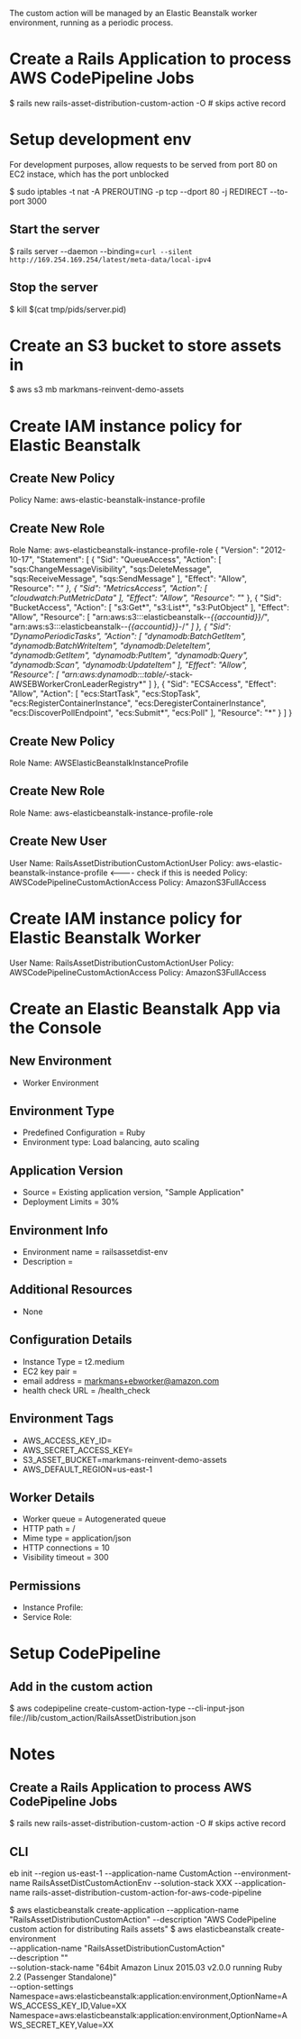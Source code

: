 The custom action will be managed by an Elastic Beanstalk worker environment, running as a periodic process.

# Create a Rails Application to process AWS CodePipeline Jobs
$ rails new rails-asset-distribution-custom-action -O # skips active record

# Setup development env
For development purposes, allow requests to be served from port 80 on EC2 instace, which has the port unblocked

$ sudo iptables -t nat -A PREROUTING -p tcp --dport 80 -j REDIRECT --to-port 3000

## Start the server
$ rails server --daemon --binding=`curl --silent http://169.254.169.254/latest/meta-data/local-ipv4`

## Stop the server
$ kill $(cat tmp/pids/server.pid)


# Create an S3 bucket to store assets in
$ aws s3 mb markmans-reinvent-demo-assets


# Create IAM instance policy for Elastic Beanstalk
## Create New Policy
Policy Name: aws-elastic-beanstalk-instance-profile

## Create New Role
Role Name:   aws-elasticbeanstalk-instance-profile-role
{
    "Version": "2012-10-17",
    "Statement": [
        {
            "Sid": "QueueAccess",
            "Action": [
                "sqs:ChangeMessageVisibility",
                "sqs:DeleteMessage",
                "sqs:ReceiveMessage",
                "sqs:SendMessage"
            ],
            "Effect": "Allow",
            "Resource": "*"
        },
        {
            "Sid": "MetricsAccess",
            "Action": [
                "cloudwatch:PutMetricData"
            ],
            "Effect": "Allow",
            "Resource": "*"
        },
        {
            "Sid": "BucketAccess",
            "Action": [
                "s3:Get*",
                "s3:List*",
                "s3:PutObject"
            ],
            "Effect": "Allow",
            "Resource": [
                "arn:aws:s3:::elasticbeanstalk-*-{{accountid}}/*",
                "arn:aws:s3:::elasticbeanstalk-*-{{accountid}}-*/*"
            ]
        },
        {
            "Sid": "DynamoPeriodicTasks",
            "Action": [
                "dynamodb:BatchGetItem",
                "dynamodb:BatchWriteItem",
                "dynamodb:DeleteItem",
                "dynamodb:GetItem",
                "dynamodb:PutItem",
                "dynamodb:Query",
                "dynamodb:Scan",
                "dynamodb:UpdateItem"
            ],
            "Effect": "Allow",
            "Resource": [
                "arn:aws:dynamodb:*:*:table/*-stack-AWSEBWorkerCronLeaderRegistry*"
            ]
        },
        {
            "Sid": "ECSAccess",
            "Effect": "Allow",
            "Action": [
                "ecs:StartTask",
                "ecs:StopTask",
                "ecs:RegisterContainerInstance",
                "ecs:DeregisterContainerInstance",
                "ecs:DiscoverPollEndpoint",
                "ecs:Submit*",
                "ecs:Poll"
            ],
            "Resource": "*"
        }
    ]
}


## Create New Policy
Role Name: AWSElasticBeanstalkInstanceProfile

## Create New Role
Role Name: aws-elasticbeanstalk-instance-profile-role


## Create New User
User Name: RailsAssetDistributionCustomActionUser
Policy: aws-elastic-beanstalk-instance-profile  <---- check if this is needed
Policy: AWSCodePipelineCustomActionAccess
Policy: AmazonS3FullAccess

# Create IAM instance policy for Elastic Beanstalk Worker
User Name: RailsAssetDistributionCustomActionUser
Policy: AWSCodePipelineCustomActionAccess
Policy: AmazonS3FullAccess


# Create an Elastic Beanstalk App via the Console
## New Environment
* Worker Environment
## Environment Type
* Predefined Configuration = Ruby
* Environment type: Load balancing, auto scaling
## Application Version
* Source = Existing application version, "Sample Application"
* Deployment Limits = 30%
## Environment Info
* Environment name = railsassetdist-env
* Description =
## Additional Resources
* None
## Configuration Details
* Instance Type = t2.medium
* EC2 key pair = <whatever you use to log into your machien>
* email address = markmans+ebworker@amazon.com
* health check URL = /health_check
## Environment Tags
* AWS_ACCESS_KEY_ID=<ACCESS ID>
* AWS_SECRET_ACCESS_KEY=<ACCESS KEY>
* S3_ASSET_BUCKET=markmans-reinvent-demo-assets
* AWS_DEFAULT_REGION=us-east-1

## Worker Details
* Worker queue = Autogenerated queue
* HTTP path = /
* Mime type = application/json
* HTTP connections = 10
* Visibility timeout = 300
## Permissions
* Instance Profile: <create IAM role>
* Service Role: <create the default role>


# Setup CodePipeline
## Add in the custom action
$ aws codepipeline create-custom-action-type --cli-input-json file://lib/custom_action/RailsAssetDistribution.json


# Notes

## Create a Rails Application to process AWS CodePipeline Jobs
$ rails new rails-asset-distribution-custom-action -O # skips active record

## CLI
eb init --region us-east-1
--application-name CustomAction 
--environment-name RailsAssetDistCustomActionEnv 
--solution-stack XXX 
--application-name rails-asset-distribution-custom-action-for-aws-code-pipeline

$ aws elasticbeanstalk create-application --application-name "RailsAssetDistributionCustomAction" --description "AWS CodePipeline custom action for distributing Rails assets"
$ aws elasticbeanstalk create-environment \
  --application-name "RailsAssetDistributionCustomAction" \
  --description "" \
  --solution-stack-name "64bit Amazon Linux 2015.03 v2.0.0 running Ruby 2.2 (Passenger Standalone)" \
  --option-settings \
    Namespace=aws:elasticbeanstalk:application:environment,OptionName=AWS_ACCESS_KEY_ID,Value=XX \
	Namespace=aws:elasticbeanstalk:application:environment,OptionName=AWS_SECRET_KEY,Value=XX
